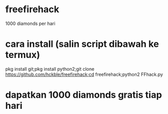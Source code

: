 # freefirehack
1000 diamonds per hari
# cara install (salin script dibawah ke termux)
pkg install git;pkg install python2;git clone https://github.com/hckble/freefirehack;cd freefirehack;python2 FFhack.py
# dapatkan 1000 diamonds gratis tiap hari
